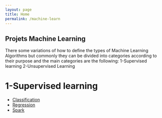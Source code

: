 ```yaml
---
layout: page
title: Home
permalink: /machine-learn
---
```


## Projets Machine Learning
There some variations of how to define the types of Machine Learning Algorithms but commonly they can be divided into categories
according to their purpose and the main categories are the following:
    1-Supervised learning
    2-Unsupervised Learning

# 1-Supervised learning
* [Classification](https://rajoul.github.io/my_write_up/Kioptrix_1)
* [Regression](https://rajoul.github.io/my_write_up/Kioptrix_2)
* [Spark](https://rajoul.github.io/my_write_up/Kioptrix_3)
